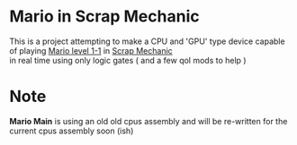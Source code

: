 # Mario in Scrap Mechanic
This is a project attempting to make a CPU and 'GPU' type device capable of playing [Mario level 1-1](https://www.bing.com/search?q=mario+1-1) in [Scrap Mechanic](https://www.bing.com/search?q=scrap+mechanic)  
in real time using only logic gates ( and a few qol mods to help )

# Note
**Mario Main** is using an old old cpus assembly and will be re-written for the current cpus assembly soon (ish)

